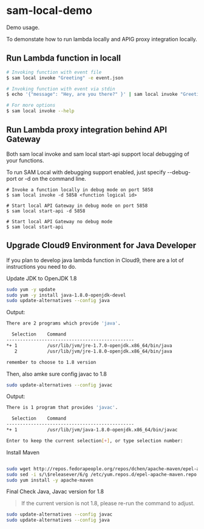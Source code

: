 # sam-local-demo

Demo usage.

To demonstate how to run lambda locally and APIG proxy integration locally.



## Run Lambda function in locall

```bash
# Invoking function with event file
$ sam local invoke "Greeting" -e event.json

# Invoking function with event via stdin
$ echo '{"message": "Hey, are you there?" }' | sam local invoke "Greeting"

# For more options
$ sam local invoke --help
```

## Run Lambda proxy integration behind API Gateway

Both sam local invoke and sam local start-api support local debugging of your functions.

To run SAM Local with debugging support enabled, just specify --debug-port or -d on the command line.

```
# Invoke a function locally in debug mode on port 5858
$ sam local invoke -d 5858 <function logical id>

# Start local API Gateway in debug mode on port 5858
$ sam local start-api -d 5858

# Start local API Gateway no debug mode
$ sam local start-api
```

## Upgrade Cloud9 Environment for Java Developer

If you plan to develop java lambda function in Cloud9, there are a lot of instructions you need to do.

Update JDK to OpenJDK 1.8

```bash
sudo yum -y update
sudo yum -y install java-1.8.0-openjdk-devel
sudo update-alternatives --config java
```

Output:

```bash
There are 2 programs which provide 'java'.

  Selection    Command
-----------------------------------------------
*+ 1           /usr/lib/jvm/jre-1.7.0-openjdk.x86_64/bin/java
   2           /usr/lib/jvm/jre-1.8.0-openjdk.x86_64/bin/java

remember to choose to 1.8 version
```

Then, also amke sure config javac to 1.8

```bash
sudo update-alternatives --config javac
```

Output:

```bash
There is 1 program that provides 'javac'.

  Selection    Command
-----------------------------------------------
*+ 1           /usr/lib/jvm/java-1.8.0-openjdk.x86_64/bin/javac

Enter to keep the current selection[+], or type selection number:
```

Install Maven

```bash

sudo wget http://repos.fedorapeople.org/repos/dchen/apache-maven/epel-apache-maven.repo -O /etc/yum.repos.d/epel-apache-maven.repo
sudo sed -i s/\$releasever/6/g /etc/yum.repos.d/epel-apache-maven.repo
sudo yum install -y apache-maven
```

Final Check Java, Javac version for 1.8
>If the current version is not 1.8, please re-run the command to adjust.

```bash
sudo update-alternatives --config javac
sudo update-alternatives --config java
```